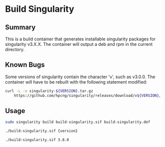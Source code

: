 # Build Singularity

## Summary

This is a build container that generates installable singularity packages for
singularity v3.X.X. The container will output a deb and rpm in the current
directory.

## Known Bugs

Some versions of singularity contain the character 'v', such as v3.0.0. The
container will have to be rebuilt with the following statement modified:

```sh
curl -L -o singularity-${VERSION}.tar.gz
    https://github.com/hpcng/singularity/releases/download/v${VERSION}/singularity-${VERSION}.tar.gz
```

## Usage

```sh
sudo singularity build build-singularity.sif build-singularity.def

./build-singularity.sif {version}

./build-singularity.sif 3.8.0
```
